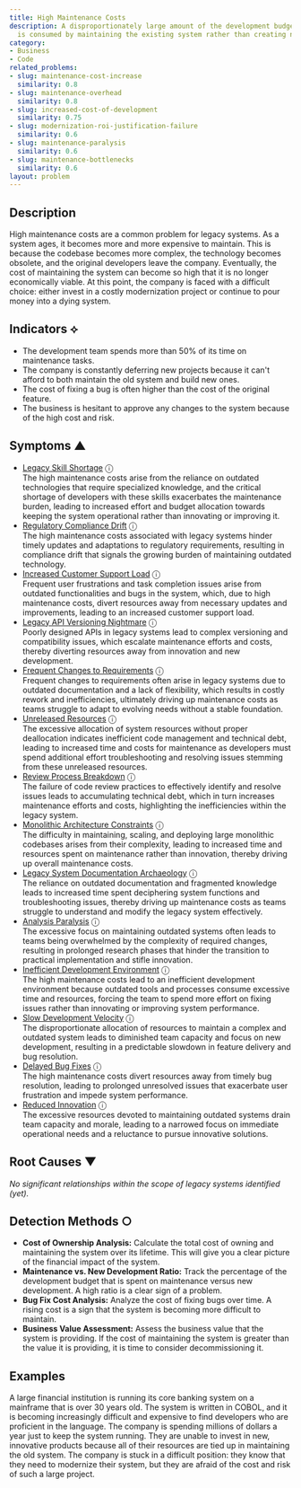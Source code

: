 ```yaml
---
title: High Maintenance Costs
description: A disproportionately large amount of the development budget and effort
  is consumed by maintaining the existing system rather than creating new value.
category:
- Business
- Code
related_problems:
- slug: maintenance-cost-increase
  similarity: 0.8
- slug: maintenance-overhead
  similarity: 0.8
- slug: increased-cost-of-development
  similarity: 0.75
- slug: modernization-roi-justification-failure
  similarity: 0.6
- slug: maintenance-paralysis
  similarity: 0.6
- slug: maintenance-bottlenecks
  similarity: 0.6
layout: problem
---
```


## Description
High maintenance costs are a common problem for legacy systems. As a system ages, it becomes more and more expensive to maintain. This is because the codebase becomes more complex, the technology becomes obsolete, and the original developers leave the company. Eventually, the cost of maintaining the system can become so high that it is no longer economically viable. At this point, the company is faced with a difficult choice: either invest in a costly modernization project or continue to pour money into a dying system.


## Indicators ⟡
- The development team spends more than 50% of its time on maintenance tasks.
- The company is constantly deferring new projects because it can't afford to both maintain the old system and build new ones.
- The cost of fixing a bug is often higher than the cost of the original feature.
- The business is hesitant to approve any changes to the system because of the high cost and risk.


## Symptoms ▲

- [Legacy Skill Shortage](legacy-skill-shortage.md) <span class="info-tooltip" title="Confidence: 0.660, Strength: 0.872">ⓘ</span>
<br/>  The high maintenance costs arise from the reliance on outdated technologies that require specialized knowledge, and the critical shortage of developers with these skills exacerbates the maintenance burden, leading to increased effort and budget allocation towards keeping the system operational rather than innovating or improving it.
- [Regulatory Compliance Drift](regulatory-compliance-drift.md) <span class="info-tooltip" title="Confidence: 0.520, Strength: 0.752">ⓘ</span>
<br/>  The high maintenance costs associated with legacy systems hinder timely updates and adaptations to regulatory requirements, resulting in compliance drift that signals the growing burden of maintaining outdated technology.
- [Increased Customer Support Load](increased-customer-support-load.md) <span class="info-tooltip" title="Confidence: 0.397, Strength: 0.641">ⓘ</span>
<br/>  Frequent user frustrations and task completion issues arise from outdated functionalities and bugs in the system, which, due to high maintenance costs, divert resources away from necessary updates and improvements, leading to an increased customer support load.
- [Legacy API Versioning Nightmare](legacy-api-versioning-nightmare.md) <span class="info-tooltip" title="Confidence: 0.394, Strength: 0.806">ⓘ</span>
<br/>  Poorly designed APIs in legacy systems lead to complex versioning and compatibility issues, which escalate maintenance efforts and costs, thereby diverting resources away from innovation and new development.
- [Frequent Changes to Requirements](frequent-changes-to-requirements.md) <span class="info-tooltip" title="Confidence: 0.393, Strength: 0.606">ⓘ</span>
<br/>  Frequent changes to requirements often arise in legacy systems due to outdated documentation and a lack of flexibility, which results in costly rework and inefficiencies, ultimately driving up maintenance costs as teams struggle to adapt to evolving needs without a stable foundation.
- [Unreleased Resources](unreleased-resources.md) <span class="info-tooltip" title="Confidence: 0.388, Strength: 0.641">ⓘ</span>
<br/>  The excessive allocation of system resources without proper deallocation indicates inefficient code management and technical debt, leading to increased time and costs for maintenance as developers must spend additional effort troubleshooting and resolving issues stemming from these unreleased resources.
- [Review Process Breakdown](review-process-breakdown.md) <span class="info-tooltip" title="Confidence: 0.333, Strength: 0.547">ⓘ</span>
<br/>  The failure of code review practices to effectively identify and resolve issues leads to accumulating technical debt, which in turn increases maintenance efforts and costs, highlighting the inefficiencies within the legacy system.
- [Monolithic Architecture Constraints](monolithic-architecture-constraints.md) <span class="info-tooltip" title="Confidence: 0.325, Strength: 0.697">ⓘ</span>
<br/>  The difficulty in maintaining, scaling, and deploying large monolithic codebases arises from their complexity, leading to increased time and resources spent on maintenance rather than innovation, thereby driving up overall maintenance costs.
- [Legacy System Documentation Archaeology](legacy-system-documentation-archaeology.md) <span class="info-tooltip" title="Confidence: 0.322, Strength: 0.871">ⓘ</span>
<br/>  The reliance on outdated documentation and fragmented knowledge leads to increased time spent deciphering system functions and troubleshooting issues, thereby driving up maintenance costs as teams struggle to understand and modify the legacy system effectively.
- [Analysis Paralysis](analysis-paralysis.md) <span class="info-tooltip" title="Confidence: 0.316, Strength: 0.692">ⓘ</span>
<br/>  The excessive focus on maintaining outdated systems often leads to teams being overwhelmed by the complexity of required changes, resulting in prolonged research phases that hinder the transition to practical implementation and stifle innovation.
- [Inefficient Development Environment](inefficient-development-environment.md) <span class="info-tooltip" title="Confidence: 0.316, Strength: 0.595">ⓘ</span>
<br/>  The high maintenance costs lead to an inefficient development environment because outdated tools and processes consume excessive time and resources, forcing the team to spend more effort on fixing issues rather than innovating or improving system performance.
- [Slow Development Velocity](slow-development-velocity.md) <span class="info-tooltip" title="Confidence: 0.308, Strength: 0.655">ⓘ</span>
<br/>  The disproportionate allocation of resources to maintain a complex and outdated system leads to diminished team capacity and focus on new development, resulting in a predictable slowdown in feature delivery and bug resolution.
- [Delayed Bug Fixes](delayed-bug-fixes.md) <span class="info-tooltip" title="Confidence: 0.300, Strength: 0.693">ⓘ</span>
<br/>  The high maintenance costs divert resources away from timely bug resolution, leading to prolonged unresolved issues that exacerbate user frustration and impede system performance.
- [Reduced Innovation](reduced-innovation.md) <span class="info-tooltip" title="Confidence: 0.300, Strength: 0.667">ⓘ</span>
<br/>  The excessive resources devoted to maintaining outdated systems drain team capacity and morale, leading to a narrowed focus on immediate operational needs and a reluctance to pursue innovative solutions.

## Root Causes ▼

*No significant relationships within the scope of legacy systems identified (yet).*

## Detection Methods ○
- **Cost of Ownership Analysis:** Calculate the total cost of owning and maintaining the system over its lifetime. This will give you a clear picture of the financial impact of the system.
- **Maintenance vs. New Development Ratio:** Track the percentage of the development budget that is spent on maintenance versus new development. A high ratio is a clear sign of a problem.
- **Bug Fix Cost Analysis:** Analyze the cost of fixing bugs over time. A rising cost is a sign that the system is becoming more difficult to maintain.
- **Business Value Assessment:** Assess the business value that the system is providing. If the cost of maintaining the system is greater than the value it is providing, it is time to consider decommissioning it.


## Examples
A large financial institution is running its core banking system on a mainframe that is over 30 years old. The system is written in COBOL, and it is becoming increasingly difficult and expensive to find developers who are proficient in the language. The company is spending millions of dollars a year just to keep the system running. They are unable to invest in new, innovative products because all of their resources are tied up in maintaining the old system. The company is stuck in a difficult position: they know that they need to modernize their system, but they are afraid of the cost and risk of such a large project.
